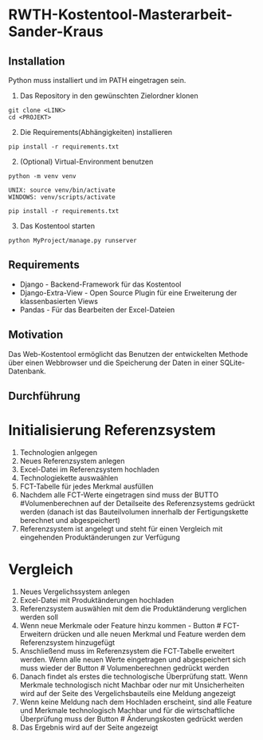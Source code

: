 # RWTH-Kostentool-Masterarbeit-Sander-Kraus

## Installation

Python muss installiert und im PATH eingetragen sein.

1. Das Repository in den gewünschten Zielordner klonen

```
git clone <LINK>
cd <PROJEKT>
```

2. Die Requirements(Abhängigkeiten) installieren

```
pip install -r requirements.txt
```

2. (Optional) Virtual-Environment benutzen

```
python -m venv venv

UNIX: source venv/bin/activate
WINDOWS: venv/scripts/activate

pip install -r requirements.txt
```

3. Das Kostentool starten

```
python MyProject/manage.py runserver
```

## Requirements

- Django - Backend-Framework für das Kostentool
- Django-Extra-View - Open Source Plugin für eine Erweiterung der klassenbasierten Views
- Pandas - Für das Bearbeiten der Excel-Dateien

## Motivation

Das Web-Kostentool ermöglicht das Benutzen der entwickelten Methode über einen Webbrowser und die Speicherung der Daten in einer SQLite-Datenbank.

## Durchführung
# Initialisierung Referenzsystem
1. Technologien anlgegen
2. Neues Referenzsystem anlegen
3. Excel-Datei im Referenzsystem hochladen
4. Technologiekette auswaählen
5. FCT-Tabelle für jedes Merkmal ausfüllen
6. Nachdem alle FCT-Werte eingetragen sind muss der BUTTO #Volumenberechnen auf der Detailseite des Referenzsystems gedrückt werden (danach ist das Bauteilvolumen innerhalb der Fertigungskette berechnet und abgespeichert)
7. Referenzsystem ist angelegt und steht für einen Vergleich mit eingehenden Produktänderungen zur Verfügung

# Vergleich
1. Neues Vergelichssystem anlegen
2. Excel-Datei mit Produktänderungen hochladen
3. Referenzsystem auswählen mit dem die Produktänderung verglichen werden soll
4. Wenn neue Merkmale oder Feature hinzu kommen - Button # FCT-Erweitern drücken und alle neuen Merkmal und Feature werden dem Referenzsystem hinzugefügt
5. Anschließend muss im Referenzsystem die FCT-Tabelle erweitert werden. Wenn alle neuen Werte eingetragen und abgespeichert sich muss wieder der Button # Volumenberechnen gedrückt werden
6. Danach findet als erstes die technologische Überprüfung statt. Wenn Merkmale technologisch nicht Machbar oder nur mit Unsicherheiten wird auf der Seite des Vergelichsbauteils eine Meldung angezeigt
7. Wenn keine Meldung nach dem Hochladen erscheint, sind alle Feature und Merkmale technologisch Machbar und für die wirtschaftliche Überprüfung muss der Button # Änderungskosten gedrückt werden
8. Das Ergebnis wird auf der Seite angezeigt
